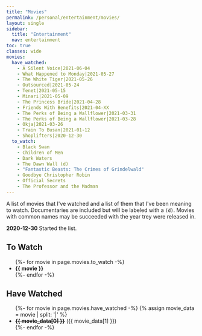 ```yaml
---
title: "Movies"
permalink: /personal/entertainment/movies/
layout: single
sidebar:
  title: "Entertainment"
  nav: entertainment
toc: true
classes: wide
movies:
  have_watched:
    - A Silent Voice|2021-06-04
    - What Happened to Monday|2021-05-27
    - The White Tiger|2021-05-26
    - Outsourced|2021-05-24
    - Tenet|2021-05-15
    - Minari|2021-05-09
    - The Princess Bride|2021-04-28
    - Friends With Benefits|2021-04-XX
    - The Perks of Being a Wallflower|2021-03-31
    - The Perks of Being a Wallflower|2021-03-28
    - Okja|2021-03-26
    - Train To Busan|2021-01-12
    - Shoplifters|2020-12-30
  to_watch:
    - Black Swan
    - Children of Men
    - Dark Waters
    - The Dawn Wall (d)
    - "Fantastic Beasts: The Crimes of Grindelwald"
    - Goodbye Christopher Robin
    - Official Secrets
    - The Professor and the Madman
---
```


A list of movies that I've watched and a list of them that I've been meaning to watch.
Documentaries are included but will be labeled with a `(d)`.
Movies with common names may be succeeded with the year trey were released in.

**2020-12-30** Started the list.

## To Watch
<ul>
  {%- for movie in page.movies.to_watch -%}
    <li><b>{{ movie }}</b></li>
  {%- endfor -%}
</ul>

## Have Watched
<ul>
  {%- for movie in page.movies.have_watched -%}
    {% assign movie_data = movie | split: '|' %}
    <li><s><b>{{ movie_data[0] }}</b></s> ({{ movie_data[1] }})</li>
  {%- endfor -%}
</ul>
